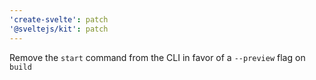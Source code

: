 ```yaml
---
'create-svelte': patch
'@sveltejs/kit': patch
---
```


Remove the `start` command from the CLI in favor of a `--preview` flag on `build`
